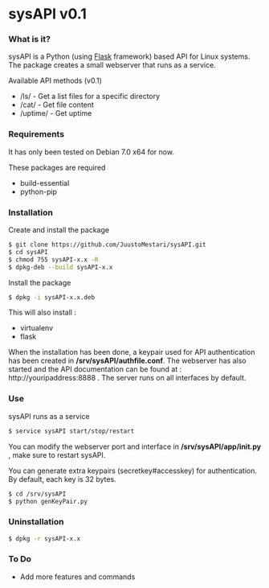 # sysAPI v0.1

### What is it?

sysAPI is a Python (using [Flask] framework) based API for Linux systems. The package creates a small webserver that runs as a service.

Available API methods (v0.1)

* /ls/ - Get a list files for a specific directory
* /cat/ - Get file content
* /uptime/ - Get uptime

### Requirements

It has only been tested on Debian 7.0 x64 for now.

These packages are required

* build-essential
* python-pip


### Installation

Create and install the package 

```sh
$ git clone https://github.com/JuustoMestari/sysAPI.git
$ cd sysAPI
$ chmod 755 sysAPI-x.x -R
$ dpkg-deb --build sysAPI-x.x
```

Install the package

```sh
$ dpkg -i sysAPI-x.x.deb
```

This will also install :

* virtualenv
* flask

When the installation has been done, a keypair used for API authentication has been created in **/srv/sysAPI/authfile.conf**.
The webserver has also started and the API documentation can be found at : http://youripaddress:8888 . The server runs on all interfaces by default.

### Use

sysAPI runs as a service 

```sh
$ service sysAPI start/stop/restart
```
You can modify the webserver port and interface in **/srv/sysAPI/app/__init.py__** , make sure to restart sysAPI.


You can generate extra keypairs (secretkey#accesskey) for authentication. By default, each key is 32 bytes.

```sh
$ cd /srv/sysAPI
$ python genKeyPair.py
```


### Uninstallation

```sh
$ dpkg -r sysAPI-x.x
```

### To Do

* Add more features and commands

[Flask]:http://flask.pocoo.org/